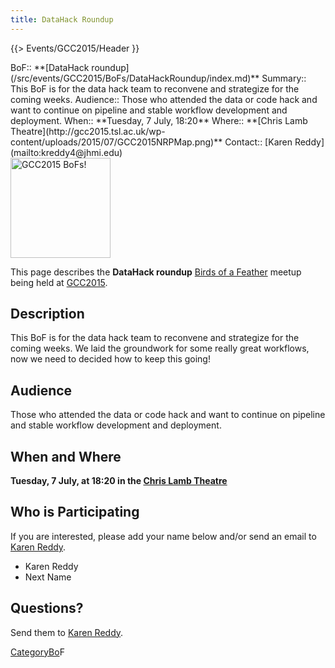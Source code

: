 ```yaml
---
title: DataHack Roundup
---
```

{{> Events/GCC2015/Header }}




<div class='dictbox'>
 BoF:: **[DataHack roundup](/src/events/GCC2015/BoFs/DataHackRoundup/index.md)**
 Summary:: This BoF is for the data hack team to reconvene and strategize for the coming weeks.
 Audience:: Those who attended the data or code hack and want to continue on pipeline and stable workflow development and deployment.  
 When:: **Tuesday, 7 July, 18:20**
 Where:: **[Chris Lamb Theatre](http://gcc2015.tsl.ac.uk/wp-content/uploads/2015/07/GCC2015NRPMap.png)**
 Contact:: [Karen Reddy](mailto:kreddy4@jhmi.edu)
</div>

<div class='left'><a href='/src/events/GCC2015/BoFs/index.md'><img src="/src/images/Logos/GCC2015BoFs300.png" alt="GCC2015 BoFs!" width="160" /></a></div>

This page describes the **DataHack roundup** [Birds of a Feather](/src/events/GCC2015/BoFs/index.md) meetup being held at [GCC2015](http://gcc2015.tsl.ac.uk/).

## Description

This BoF is for the data hack team to reconvene and strategize for the coming weeks. We laid the groundwork for some really great workflows, now we need to decided how to keep this going!

## Audience

 Those who attended the data or code hack and want to continue on pipeline and stable workflow development and deployment.  

## When and Where

**Tuesday, 7 July, at 18:20 in the [Chris Lamb Theatre](http://gcc2015.tsl.ac.uk/wp-content/uploads/2015/07/GCC2015NRPMap.png)**

## Who is Participating

If you are interested, please add your name below and/or send an email to [Karen Reddy](mailto:kreddy4@jhmi.edu).

* Karen Reddy
* Next Name

## Questions?

Send them to [Karen Reddy](mailto:kreddy4@jhmi.edu).

[CategoryBo](/src/CategoryBo/index.md)F
